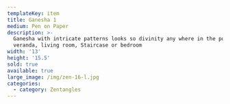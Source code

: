 ```yaml
---
templateKey: item
title: Ganesha 1
medium: Pen on Paper
description: >-
  Ganesha with intricate patterns looks so divinity any where in the pooja room,
  veranda, living room, Staircase or bedroom
width: '13'
height: '15.5'
sold: true
available: true
large_image: /img/zen-16-l.jpg
categories:
  - category: Zentangles
---
```


